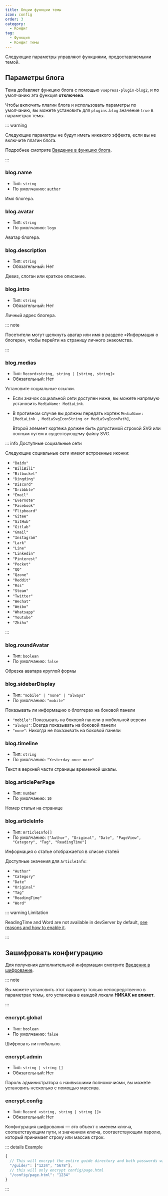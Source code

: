 ```yaml
---
title: Опции функции темы
icon: config
order: 3
category:
  - Конфиг
tag:
  - Функция
  - Конфиг темы
---
```


Следующие параметры управляют функциями, предоставляемыми темой.

<!-- more -->

## Параметры блога

Тема добавляет функцию блога с помощью <ProjectLink name="blog2">`vuepress-plugin-blog2`</ProjectLink>, и по умолчанию эта функция **отключена**.

Чтобы включить плагин блога и использовать параметры по умолчанию, вы можете установить для `plugins.blog` значение `true` в параметрах темы.

::: warning

Следующие параметры не будут иметь никакого эффекта, если вы не включите плагин блога.

Подробнее смотрите [Введение в функцию блога](../../guide/blog/intro.md).

:::

### blog\.name

- Тип: `string`
- По умолчанию: `author`

Имя блогера.

### blog.avatar

- Тип: `string`
- По умолчанию: `logo`

Аватар блогера.

### blog.description

- Тип: `string`
- Обязательный: Нет

Девиз, слоган или краткое описание.

### blog.intro

- Тип: `string`
- Обязательный: Нет

Личный адрес блогера.

::: note

Посетители могут щелкнуть аватар или имя в разделе «Информация о блогере», чтобы перейти на страницу личного знакомства.

:::

### blog.medias

- Тип: `Record<string, string | [string, string]>`
- Обязательный: Нет

Установите социальные ссылки.

- Если значок социальной сети доступен ниже, вы можете напрямую установить `MediaName: MediaLink`.
- В противном случае вы должны передать кортеж `MediaName: [MediaLink , MediaSvgIconString or MediaSvgIconPath]`,

  Второй элемент кортежа должен быть допустимой строкой SVG или полным путем к существующему файлу SVG.

::: info Доступные социальные сети

Следующие социальные сети имеют встроенные иконки:

- `"Baidu"`
- `"BiliBili"`
- `"Bitbucket"`
- `"Dingding"`
- `"Discord"`
- `"Dribbble"`
- `"Email"`
- `"Evernote"`
- `"Facebook"`
- `"Flipboard"`
- `"Gitee"`
- `"GitHub"`
- `"Gitlab"`
- `"Gmail"`
- `"Instagram"`
- `"Lark"`
- `"Line"`
- `"Linkedin"`
- `"Pinterest"`
- `"Pocket"`
- `"QQ"`
- `"Qzone"`
- `"Reddit"`
- `"Rss"`
- `"Steam"`
- `"Twitter"`
- `"Wechat"`
- `"Weibo"`
- `"Whatsapp"`
- `"Youtube"`
- `"Zhihu"`

:::

### blog.roundAvatar

- Тип: `boolean`
- По умолчанию: `false`

Обрезка аватара круглой формы

### blog.sidebarDisplay

- Тип: `"mobile" | "none" | "always"`
- По умолчанию: `"mobile"`

Показывать ли информацию о блоггерах на боковой панели

- `"mobile"`: Показывать на боковой панели в мобильной версии
- `"always"`: Всегда показывать на боковой панели
- `"none"`: Никогда не показывать на боковой панели

### blog.timeline

- Тип: `string`
- По умолчанию: `"Yesterday once more"`

Текст в верхней части страницы временной шкалы.

### blog.articlePerPage

- Тип: `number`
- По умолчанию: `10`

Номер статьи на странице

### blog.articleInfo

- Тип: `ArticleInfo[]`
- По умолчанию: `["Author", "Original", "Date", "PageView", "Category", "Tag", "ReadingTime"]`

Информация о статье отображается в списке статей

Доступные значения для `ArticleInfo`:

- `"Author"`
- `"Category"`
- `"Date"`
- `"Original"`
- `"Tag"`
- `"ReadingTime"`
- `"Word"`

::: warning Limitation

ReadingTime and Word are not available in devServer by default, [see reasons and how to enable it](./basic.md#hotreload).

:::

## Зашифровать конфигурацию <Badge text="Только root" type="warning" />

Для получения дополнительной информации смотрите [Введение в шифрование](../../guide/feature/encrypt.md).

::: note

Вы можете установить этот параметр только непосредственно в параметрах темы, его установка в каждой локали **НИКАК не влияет**.

:::

### encrypt.global

- Тип: `boolean`
- По умолчанию: `false`

Шифровать ли глобально.

### encrypt.admin

- Тип: `string | string []`
- Обязательный: Нет

Пароль администратора с наивысшими полномочиями, вы можете установить несколько с помощью массива.

### encrypt.config

- Тип: `Record <string, string | string []>`
- Обязательный: Нет

Конфигурация шифрования — это объект с именем ключа, соответствующим пути, и значением ключа, соответствующим паролю, который принимает строку или массив строк.

::: details Example

```js
{
  // This will encrypt the entire guide directory and both passwords will be available
  "/guide/": ["1234", "5678"],
  // this will only encrypt config/page.html
  "/config/page.html": "1234"
}
```

:::
